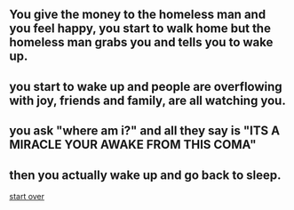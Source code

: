 ## You give the money to the homeless man and you feel happy, you start to walk home but the homeless man grabs you and tells you to wake up.
## you start to wake up and people are overflowing with joy, friends and family, are all watching you.
## you ask "where am i?" and all they say is "ITS A MIRACLE YOUR AWAKE FROM THIS COMA"
## then you actually wake up and go back to sleep.

[start over](../sleep.md)